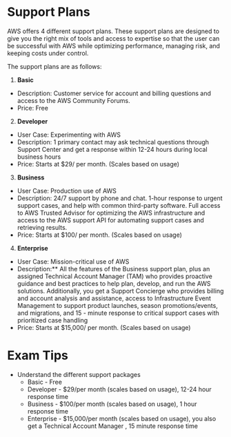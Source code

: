 # Support Plans

AWS offers 4 different support plans. These support plans are designed to give you the right mix of tools and access to expertise so that the user can be successful with AWS while optimizing performance, managing risk, and keeping costs under control.

The support plans are as follows:

1. **Basic**
  - Description: Customer service for account and billing questions and access to the AWS Community Forums.
  - Price: Free

2. **Developer**
  - User Case: Experimenting with AWS
  - Description: 1 primary contact may ask technical questions through Support Center and get a response within 12-24 hours during local business hours
  - Price: Starts at $29/ per month. (Scales based on usage)

3. **Business**
  - User Case: Production use of AWS
  - Description: 24/7 support by phone and chat. 1-hour response to urgent support cases, and help with common third-party software. Full access to AWS Trusted Advisor for optimizing the AWS infrastructure and access to the AWS support API for automating support cases and retrieving results.
  - Price: Starts at $100/ per month. (Scales based on usage)

4. **Enterprise**
  - User Case: Mission-critical use of AWS
  - Description:** All the features of the Business support plan, plus an assigned Technical Account Manager (TAM) who provides proactive guidance and best practices to help plan, develop, and run the AWS solutions. Additionally, you get a Support Concierge who provides billing and account analysis and assistance, access to Infrastructure Event Management to support product launches, season promotions/events, and migrations, and 15 - minute response to critical support cases with prioritized case handling
  - Price: Starts at $15,000/ per month. (Scales based on usage)

# Exam Tips
- Understand the different support packages
  - Basic - Free
  - Developer - $29/per month (scales based on usage), 12-24 hour response time
  - Business - $100/per month (scales based on usage), 1 hour response time
  - Enterprise - $15,000/per month (scales based on usage), you also get a Technical Account Manager , 15 minute response time
